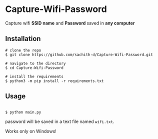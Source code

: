 # Capture-Wifi-Password

Capture wifi <b>SSID name</b> and <b> Password </b> saved in <b>any computer </b>

## Installation

```console
# clone the repo
$ git clone https://github.com/sachith-d/Capture-Wifi-Password.git

# navigate to the directory
$ cd Capture-Wifi-Password

# install the requirements
$ python3 -m pip install -r requirements.txt
```
## Usage
```console

$ python main.py
```
password will be saved in a text file named ```wifi.txt```.

Works only on Windows!

